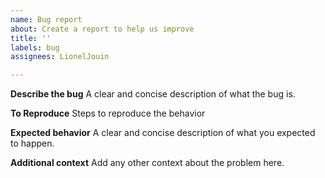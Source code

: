 ```yaml
---
name: Bug report
about: Create a report to help us improve
title: ''
labels: bug
assignees: LionelJouin

---
```


**Describe the bug**
A clear and concise description of what the bug is.

**To Reproduce**
Steps to reproduce the behavior

**Expected behavior**
A clear and concise description of what you expected to happen.

**Additional context**
Add any other context about the problem here.
